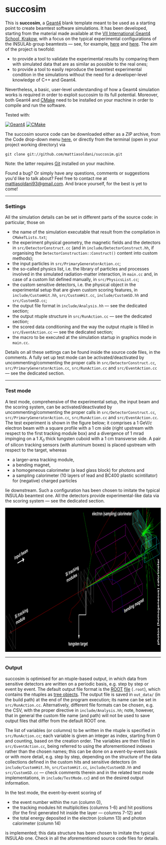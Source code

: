 # succosim

This is **succosim**, a [Geant4](http://www.geant4.org/geant4/) blank template meant to be used as a starting point to create beamtest software simulations. It has been developed, starting from the material made available at the [VII International Geant4 School, Krakow](http://geant4.lngs.infn.it/krakow2019/), with a focus on the typical experimental configurations of the INSULAb group beamtests &mdash; see, for example, [here](https://indico.cern.ch/event/731649/contributions/3237202/) and [here](http://cds.cern.ch/record/2672249). The aim of the project is twofold:

- to provide a tool to validate the experimental results by comparing them with simulated data that are as similar as possible to the real ones;
- to provide a tool to easily reproduce the beamtest experimental condition in the simulations without the need for a developer-level knowledge of C++ and Geant4.

Nevertheless, a basic, user-level understanding of how a Geant4 simulation works is required in order to exploit succosim to its full potential. Moreover, both Geant4 and [CMake](https://cmake.org/) need to be installed on your machine in order to compile and run the software.

Tested with:

[![Geant4](https://img.shields.io/badge/Geant4-10.05.p01-blue.svg)](http://www.geant4.org/geant4/) [![CMake](https://img.shields.io/badge/CMake-3.18.2-blue.svg)](https://cmake.org/)

The succosim source code can be downloaded either as a ZIP archive, from the Code drop-down menu [here](https://github.com/mattiasoldani/succosim), or directly from the terminal (open in your project working directory) via
```shell
git clone git://github.com/mattiasoldani/succosim.git
```
Note: the latter requires  [Git](https://git-scm.com/) installed on your machine.

Found a bug? Or simply have any questions, comments or suggestions you'd like to talk about? Feel free to contact me at <mattiasoldani93@gmail.com>. And brace yourself, for the best is yet to come!

---

### Settings

All the simulation details can be set in different parts of the source code: in particular, those on

- the name of the simulation executable that result from the compilation in `CMakeTLists.txt`;
- the experiment physical geometry, the magnetic fields and the detectors in `src/DetectorConstruct.cc` (and in `include/DetectorConstruct.hh`, if organising the `DetectorConstruction::Construct()` content into custom methods);
- the input particles in `src/PrimaryGeneratorAction.cc`;
- the so-called physics list, i.e. the library of particles and processes involved in the simulated radiation-matter interaction, in `main.cc` and, in case of a custom list defined manually, in `src/PhysicsList.cc`;
- the custom sensitive detectors, i.e. the physical object in the experimental setup that are given custom scoring features, in `include/CustomHit.hh`, `src/CustomHit.cc`, `include/CustomSD.hh` and `src/CustomSD.cc`;
- the output file format in `include/Analysis.hh` &mdash; see the dedicated section;
- the output ntuple structure in `src/RunAction.cc` &mdash; see the dedicated section;
- the scored data conditioning and the way the output ntuple is filled in `src/EventAction.cc` &mdash; see the dedicated section;
- the macro to be executed at the simulation startup in graphics mode in `main.cc`.

Details on all these settings can be found inside the source code files, in the comments. A fully set up test mode can be activated/deactivated by uncommenting/commenting the proper calls in `src/DetectorConstruct.cc`, `src/PrimaryGeneratorAction.cc`, `src/RunAction.cc` and `src/EventAction.cc` &mdash; see the dedicated section.

---

### Test mode

A test mode, comprehensive of the experimental setup, the input beam and the scoring system, can be activated/deactivated by uncommenting/commenting the proper calls in `src/DetectorConstruct.cc`, `src/PrimaryGeneratorAction.cc`, `src/RunAction.cc` and `src/EventAction.cc`. The test experiment is shown in the figure below; it comprises a 1 GeV/*c* electron beam with a square profile with a 1 cm side (right upstream with respect to the first tracking module box) and a divergence of 1 mrad impinging on a 1 *X<sub>0</sub>* thick tungsten cuboid with a 1 cm transverse side. A pair of silicon tracking sensors (with aluminum boxes) is placed upstream with respect to the target, whereas

- a larger-area tracking module,
- a bending magnet,
- a homogeneous calorimeter (a lead glass block) for photons and
- a sampling calorimeter (10 layers of lead and BC400 plastic scintillator) for (negative) charged particles

lie downstream. Such a configuration has been chosen to imitate the typical INSULAb beamtest one. All the detectors provide experimental-like data via the scoring system &mdash; see the dedicated section.

<p align="center">
    <img src="./readme_pics/test_mode.png" alt="readme_pics/anaKrys_setup_example.png" width="990" height="465">
</p>

---

### Output

succosim is optimised for an ntuple-based output, in which data from sensitive detectors are written on a periodic basis, e.g. step by step or event by event. The default output file format is the [ROOT](https://root.cern/) [file](https://root.cern/manual/storing_root_objects/) (`.root`), which contains the ntuples as [tree objects](https://root.cern.ch/doc/master/classTTree.html). The output file is saved in `out_data/` (in the build path) at the end of the program execution; its name can be set in `src/RunAction.cc`. Alternatively, different file formats can be chosen, e.g. the CSV, with the proper directive in `include/Analysis.hh`; note, however, that in general the custom file name (and path) will not be used to save output files that differ from the default ROOT one.

The list of variables (or columns) to be written in the ntuple is specified in `src/RunAction.cc`; each variable is given an integer as index, starting from 0 and counting, based on the creation order. The variables are then filled in `src/EventAction.cc`, being referred to using the aforementioned indexes rather than the chosen names; this can be done on a event-by-event basis or with more detail, e.g. step by step, depending on the structure of the data collections defined in the custom hits and sensitive detectors (in `include/CustomHit.hh`, `src/CustomHit.cc`, `include/CustomSD.hh` and `src/CustomSD.cc` &mdash; check comments therein and in the related test mode implementations, in `include/TestMode.cc`) and on the desired output information.

In the test mode, the event-by-event scoring of

- the event number within the run (column 0),
- the tracking modules hit multiplicities (columns 1-6) and hit positions (for the first generated hit inside the layer &mdash; columns 7-12) and
- the total energy deposited in the electron (column 13) and photon calorimeter (column 14)

is implemented; this data structure has been chosen to imitate the typical INSULAb one. Check in all the aforementioned source code files for details.
